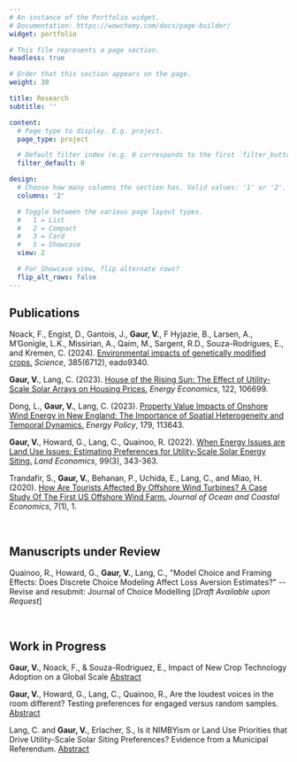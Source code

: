 ```yaml
---
# An instance of the Portfolio widget.
# Documentation: https://wowchemy.com/docs/page-builder/
widget: portfolio

# This file represents a page section.
headless: true

# Order that this section appears on the page.
weight: 30

title: Research
subtitle: ''

content:
  # Page type to display. E.g. project.
  page_type: project

  # Default filter index (e.g. 0 corresponds to the first `filter_button` instance below).
  filter_default: 0

design:
  # Choose how many columns the section has. Valid values: '1' or '2'.
  columns: '2'

  # Toggle between the various page layout types.
  #   1 = List
  #   2 = Compact
  #   3 = Card
  #   5 = Showcase
  view: 2

  # For Showcase view, flip alternate rows?
  flip_alt_rows: false
---
```

## Publications

Noack, F., Engist, D., Gantois, J., **Gaur, V.**, F Hyjazie, B., Larsen, A., M’Gonigle, L.K., Missirian, A., Qaim, M., Sargent, R.D., Souza-Rodrigues, E., and Kremen, C. (2024). [Environmental impacts of genetically modified crops.](https://www.science.org/doi/full/10.1126/science.ado9340) *Science*, 385(6712), eado9340.

**Gaur, V.**, Lang, C. (2023). [House of the Rising Sun: The Effect of Utility-Scale Solar Arrays on Housing Prices.](https://www.sciencedirect.com/science/article/pii/S0140988323001974?casa_token=-RXR1ME0nEIAAAAA:PosDyD6JwW8II9qSl4nQr0lBl1mwbB4Vs2TYZMKMQpiz3WZR7KpGGkfnueqW_SVZ1Nr6-lwFKg) *Energy Economics*, 122, 106699.

Dong, L., **Gaur, V.**, Lang, C. (2023). [Property Value Impacts of Onshore Wind Energy in New England: The Importance of Spatial Heterogeneity and Temporal Dynamics.](https://www.sciencedirect.com/science/article/pii/S0301421523002288?casa_token=fxPnlrq0l1EAAAAA:oCI4JALBzhzcumPx6NFqvjSUunl8-bxXDOryNyIihmtSJS_0VWOiRnz6ol787VkqSud-y99N-Q) *Energy Policy*, 179, 113643.

**Gaur, V.**, Howard, G., Lang, C., Quainoo, R. (2022). [When Energy Issues are Land Use Issues: Estimating Preferences for Utility-Scale Solar Energy Siting.](https://le.uwpress.org/content/99/3/343) *Land Economics*, 99(3), 343-363.

Trandafir, S., **Gaur, V.**, Behanan, P., Uchida, E., Lang, C., and Miao, H. (2020). [How Are Tourists Affected By Offshore Wind Turbines? A Case Study Of The First US Offshore Wind Farm.](https://cbe.miis.edu/cgi/viewcontent.cgi?article=1127&context=joce) *Journal of Ocean and Coastal Economics*, 7(1), 1.

<br>

## Manuscripts under Review

Quainoo, R., Howard, G., **Gaur, V.**, Lang, C., "Model Choice and Framing Effects: Does Discrete Choice Modeling Affect Loss Aversion Estimates?" -- Revise and resubmit: Journal of Choice Modelling 
[*Draft Available upon Request*]

<br>

## Work in Progress

**Gaur, V.**, Noack, F., & Souza-Rodriguez, E., Impact of New Crop Technology Adoption on a Global Scale [Abstract](uploads/GM_Trade_Abstract_Sept2024.pdf)

**Gaur, V.**, Howard, G., Lang, C., Quainoo, R., Are the loudest voices in the room different? Testing preferences for engaged versus random samples. [Abstract](uploads/Abstract_Engaged.pdf)

Lang, C. and **Gaur, V.**, Erlacher, S., Is it NIMBYism or Land Use Priorities that Drive Utility-Scale Solar Siting Preferences? Evidence from a Municipal Referendum. [Abstract](uploads/Abstract_SolarNK.pdf) 
